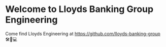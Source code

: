 # Welcome to Lloyds Banking Group Engineering
Come find Lloyds Engineering at https://github.com/lloyds-banking-group 🛠📱💻
